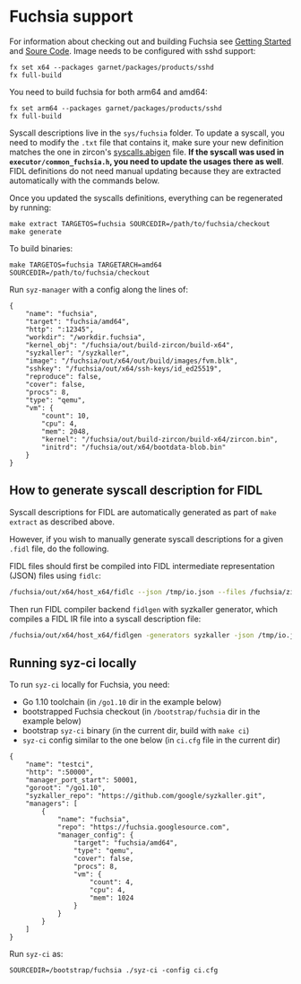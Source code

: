 # Fuchsia support

For information about checking out and building Fuchsia see
[Getting Started](https://fuchsia.googlesource.com/docs/+/master/getting_started.md)
and [Soure Code](https://fuchsia.googlesource.com/docs/+/master/development/source_code/README.md).
Image needs to be configured with sshd support:
```
fx set x64 --packages garnet/packages/products/sshd
fx full-build
```

You need to build fuchsia for both arm64 and amd64:

```
fx set arm64 --packages garnet/packages/products/sshd
fx full-build
```

Syscall descriptions live in the `sys/fuchsia` folder. To update a syscall, you need to modify the `.txt` file that contains it, make sure your new definition matches the one in zircon's [syscalls.abigen](https://fuchsia.googlesource.com/zircon/+/HEAD/system/public/zircon/syscalls.abigen) file. **If the syscall was used in `executor/common_fuchsia.h`, you need to update the usages there as well**. FIDL definitions do not need manual updating because they are extracted automatically with the commands below.

Once you updated the syscalls definitions, everything can be regenerated by running:

```
make extract TARGETOS=fuchsia SOURCEDIR=/path/to/fuchsia/checkout
make generate
```

To build binaries:
```
make TARGETOS=fuchsia TARGETARCH=amd64 SOURCEDIR=/path/to/fuchsia/checkout
```

Run `syz-manager` with a config along the lines of:
```
{
	"name": "fuchsia",
	"target": "fuchsia/amd64",
	"http": ":12345",
	"workdir": "/workdir.fuchsia",
	"kernel_obj": "/fuchsia/out/build-zircon/build-x64",
	"syzkaller": "/syzkaller",
	"image": "/fuchsia/out/x64/out/build/images/fvm.blk",
	"sshkey": "/fuchsia/out/x64/ssh-keys/id_ed25519",
	"reproduce": false,
	"cover": false,
	"procs": 8,
	"type": "qemu",
	"vm": {
		"count": 10,
		"cpu": 4,
		"mem": 2048,
		"kernel": "/fuchsia/out/build-zircon/build-x64/zircon.bin",
		"initrd": "/fuchsia/out/x64/bootdata-blob.bin"
	}
}
```


## How to generate syscall description for FIDL

Syscall descriptions for FIDL are automatically generated as part of `make extract` as described above.

However, if you wish to manually generate syscall descriptions for a given `.fidl` file, do the following.

FIDL files should first be compiled into FIDL intermediate representation (JSON) files using `fidlc`:

```bash
/fuchsia/out/x64/host_x64/fidlc --json /tmp/io.json --files /fuchsia/zircon/system/fidl/fuchsia-io/io.fidl
```

Then run FIDL compiler backend `fidlgen` with syzkaller generator, which compiles a FIDL IR file into a syscall description file:

```bash
/fuchsia/out/x64/host_x64/fidlgen -generators syzkaller -json /tmp/io.json -output-base fidl_io -include-base fidl_io
```
## Running syz-ci locally

To run `syz-ci` locally for Fuchsia, you need:

- Go 1.10 toolchain (in `/go1.10` dir in the example below)
- bootstrapped Fuchsia checkout (in `/bootstrap/fuchsia` dir in the example below)
- bootstrap `syz-ci` binary (in the current dir, build with `make ci`)
- `syz-ci` config similar to the one below (in `ci.cfg` file in the current dir)

```
{
	"name": "testci",
	"http": ":50000",
	"manager_port_start": 50001,
	"goroot": "/go1.10",
	"syzkaller_repo": "https://github.com/google/syzkaller.git",
	"managers": [
		{
			"name": "fuchsia",
			"repo": "https://fuchsia.googlesource.com",
			"manager_config": {
				"target": "fuchsia/amd64",
				"type": "qemu",
				"cover": false,
				"procs": 8,
				"vm": {
					"count": 4,
					"cpu": 4,
					"mem": 1024
				}
			}
		}
	]
}
```

Run `syz-ci` as:
```
SOURCEDIR=/bootstrap/fuchsia ./syz-ci -config ci.cfg
```
